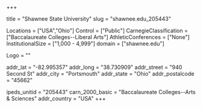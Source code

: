 
+++

title = "Shawnee State University"
slug = "shawnee.edu_205443"

Locations = ["USA","Ohio"]
Control = ["Public"]
CarnegieClassification = ["Baccalaureate Colleges--Liberal Arts"]
AthleticConferences = ["None"]
InstitutionalSize = ["1,000 - 4,999"]
domain = ["shawnee.edu"]

Logo = ""

addr_lat = "-82.995357"
addr_long = "38.730909"
addr_street = "940  Second  St"
addr_city = "Portsmouth"
addr_state = "Ohio"
addr_postalcode = "45662"

ipeds_unitid = "205443"
carn_2000_basic = "Baccalaureate Colleges--Arts & Sciences"
addr_country = "USA"
+++
    
